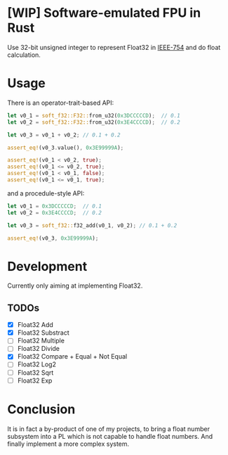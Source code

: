# [WIP] Software-emulated FPU in Rust

Use 32-bit unsigned integer to represent Float32 in [IEEE-754](https://en.wikipedia.org/wiki/IEEE_754) and do float calculation.

# Usage

There is an operator-trait-based API:

```rust
let v0_1 = soft_f32::F32::from_u32(0x3DCCCCCD);  // 0.1
let v0_2 = soft_f32::F32::from_u32(0x3E4CCCCD);  // 0.2

let v0_3 = v0_1 + v0_2; // 0.1 + 0.2

assert_eq!(v0_3.value(), 0x3E99999A);

assert_eq!(v0_1 < v0_2, true);
assert_eq!(v0_1 <= v0_2, true);
assert_eq!(v0_1 < v0_1, false);
assert_eq!(v0_1 <= v0_1, true);
```

and a procedule-style API:

```rust
let v0_1 = 0x3DCCCCCD;  // 0.1
let v0_2 = 0x3E4CCCCD;  // 0.2

let v0_3 = soft_f32::f32_add(v0_1, v0_2); // 0.1 + 0.2

assert_eq!(v0_3, 0x3E99999A);
```

# Development

Currently only aiming at implementing Float32.

## TODOs

- [x] Float32 Add
- [x] Float32 Substract
- [ ] Float32 Multiple
- [ ] Float32 Divide
- [x] Float32 Compare + Equal + Not Equal
- [ ] Float32 Log2
- [ ] Float32 Sqrt
- [ ] Float32 Exp

# Conclusion

It is in fact a by-product of one of my projects, to bring a float number subsystem into a PL which is not capable to handle float numbers. And finally implement a more complex system.
